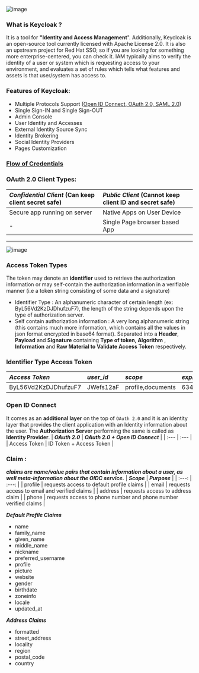 ![image](https://www.janua.fr/wp-content/uploads/2017/09/keycloak_logo_480x108.png)
### What is __Keycloak__ ?
It is a tool for __"Identity and Access Management__". Additionally, Keycloak is an open-source tool currently licensed with Apache License 2.0. It is also an upstream project for Red Hat SSO, so if you are looking for something more enterprise-centered, you can check it. IAM typically aims to verify the identity of a user or system which is requesting access to your environment, and evaluates a set of rules which tells what features and assets is that user/system has access to.  

### __Features__ of Keycloak:
- Multiple Protocols Support ([Open ID Connect, OAuth 2.0, SAML 2.0](https://www.okta.com/identity-101/whats-the-difference-between-oauth-openid-connect-and-saml/))
- Single Sign-IN and Single Sign-OUT
- Admin Console
- User Identity and Accesses
- External Identity Source Sync
- Identity Brokering
- Social Identity Providers
- Pages Customization

 ### [Flow of Credentials](https://www.oreilly.com/library/view/getting-started-with/9781449317843/httpatomoreillycomsourceoreillyimages986441.png)

### OAuth 2.0 Client Types:

| ___Confidential Client___  (Can keep client secret safe) | ___Public Client___  (Cannot keep client ID and secret safe) |
| :---  | :--- |
| Secure app running on server | Native Apps on User Device |
| - | Single Page browser based App |
----------------------------------
![image](https://images.velog.io/images/denmark-choco/post/fad1a424-7b3f-41f3-88eb-fb2f9d0d0813/oauth2-flow.png)

### Access Token Types

The token may denote an __identifier__ used to retrieve the authorization information or may self-contain the authorization information in a verifiable manner (i.e a token string consisting of some data and a signature)
- Identifier Type : An alphanumeric character of certain length (ex: ByL56Vd2KzDJDhufzuF7), the length of the string depends upon the type of authorization server.
- Self contain authorization information : A very long alphanumeric string (this contains much more information, which contains all the values in json format encrypted in base64 format). Separated into a __Header__, __Payload__ and __Signature__ containing __Type of token, Algorithm__ , __Information__ and __Raw Material to Validate Access Token__ respectively.

### Identifier Type Access Token

| ___Access Token___ | ___user_id___ | ___scope___ | ___expires___ |
| :--- | :--- | :--- | :--- |
| ByL56Vd2KzDJDhufzuF7 | JWefs12aF | profile,documents | 634917591 | 

### Open ID Connect
It comes as an __additional layer__ on the top of `OAuth 2.0` and it is an identity layer that provides the client application with an Identity information about the user. The __Authorization Server__ performing the same is called as __Identity Provider__.
| ___OAuth 2.0___ | ___OAuth 2.0 + Open ID Connect___ |
| :--- | :--- |
| Access Token | ID Token + Access Token |

### Claim : 
___claims are name/value pairs that contain information about a user, as well meta-information about the OIDC service.___
| ___Scope___ | ___Purpose___ |
| :---: | :---: |
| profile | requests access to default profile claims |
| email | requests access to email and verified claims |
| address | requests access to address claim |
| phone | requests access to phone number and phone number verified claims |

___Default Profile Claims___
- name
- family_name
- given_name
- middle_name
- nickname
- preferred_username
- profile
- picture
- website
- gender
- birthdate
- zoneinfo
- locale
- updated_at

___Address Claims___
- formatted
- street_address
- locality
- region
- postal_code
- country

